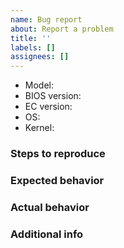 ```yaml
---
name: Bug report
about: Report a problem
title: ''
labels: []
assignees: []
---
```


- Model: <!-- `cat /sys/class/dmi/id/product_version` (e.g.: gaze16-3050) -->
- BIOS version: <!-- `cat /sys/class/dmi/id/bios_version` (e.g.: 2021-09-30_14b8a6e)-->
- EC version: <!-- This will match the BIOS version unless you flashed it separately. -->
- OS: <!-- e.g.: Pop!_OS 21.10, Fedora 35, Windows 11 -->
- Kernel: <!-- `uname -r` (e.g.: 6.0.6-76060006-generic) -->

<!-- Briefly describe the problem. -->

### Steps to reproduce

<!-- Provide a list of steps to reproduce the issue. -->

### Expected behavior

<!-- Describe what you think should happen. -->

### Actual behavior

<!-- Describe what actually happens. -->

### Additional info

<!-- Any extra info you think may be relevant. -->
